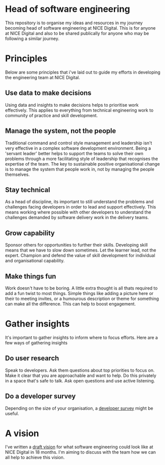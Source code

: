 # Head of software engineering

This repository is to organise my ideas and resources in my journey becoming head of software engineering at NICE Digital.  This is for anyone at NICE Digital and also to be shared publically for anyone who may be following a similar journey. 


# Principles

Below are some principles that i've laid out to guide my efforts in developing the engineering team at NICE Digital.

## Use data to make decisions
Using data and insights to make decisions helps to prioritise work effectively.  This applies to everything from technical engineering work to community of practice and skill development.  

## Manage the system, not the people
Traditional command and control style management and leadership isn't very effective in a complex software development environment.    Being a 'servant leader' better helps to support the teams to solve their own problems through a more facilitating style of leadership that recognises the expertise of the team.  The key to sustainable positive organisational change is to manage the system that people work in, not by managing the people themselves.  

## Stay technical
As a head of discipline, its important to still understand the problems and challenges facing developers in order to lead and support effectively.  This means working where possible with other developers to understand the challenges demanded by software delivery work in the delivery teams.   

## Grow capability
Sponsor others for opportunities to further their skills.  Developing skill means that we have to slow down sometimes. Let the learner lead, not the expert. Champion and defend the value of skill development for individual and organisational capability.    

## Make things fun
Work doesn't have to be boring.  A little extra thought is all thats required to add a fun twist to most things. Simple things like adding a picture here or their to meeting invites, or a humourous description or theme for something can make all the difference.  This can help to boost engagement.


# Gather insights

It's important to gather insights to inform where to focus efforts. Here are a few ways of gathering insights

## Do user research
Speak to developers.  Ask them questions about top priorities to focus on.  Make it clear that you are approachable and want to help.  Do this privately in a space that's safe to talk.  Ask open questions and use active listening.  

## Do a developer survey
Depending on the size of your organisation, a [developer survey](Developer-survey.md) might be useful.

# A vision

I've written a [draft vision](Vision.md) for what software engineering could look like at NICE Digital in 18 months.  I'm aiming to discuss with the team how we can all help to achieve this vision.




